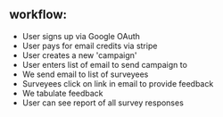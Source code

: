 ## workflow:
  - User signs up via Google OAuth
  - User pays for email credits via stripe
  - User creates a new 'campaign'
  - User enters list of email to send campaign to
  - We send email to list of surveyees
  - Surveyees click on link in email to provide feedback
  - We tabulate feedback
  - User can see report of all survey responses
